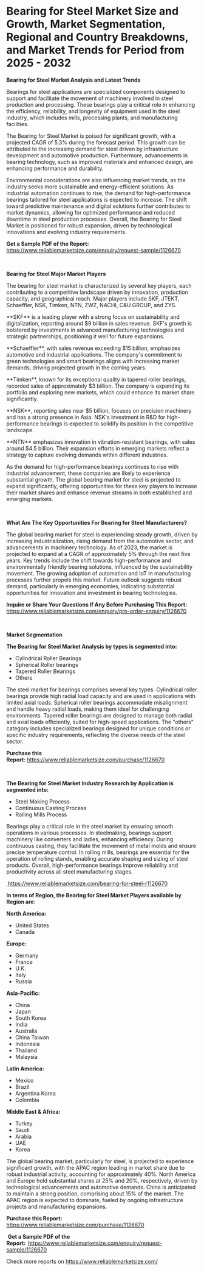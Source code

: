 <p><h1>Bearing for Steel Market Size and Growth, Market Segmentation, Regional and Country Breakdowns, and Market Trends for Period from 2025 -  2032</h1></p><p><strong>Bearing for Steel Market Analysis and Latest Trends</strong></p>
<p><p>Bearings for steel applications are specialized components designed to support and facilitate the movement of machinery involved in steel production and processing. These bearings play a critical role in enhancing the efficiency, reliability, and longevity of equipment used in the steel industry, which includes mills, processing plants, and manufacturing facilities.</p><p>The Bearing for Steel Market is poised for significant growth, with a projected CAGR of 5.3% during the forecast period. This growth can be attributed to the increasing demand for steel driven by infrastructure development and automotive production. Furthermore, advancements in bearing technology, such as improved materials and enhanced design, are enhancing performance and durability.</p><p>Environmental considerations are also influencing market trends, as the industry seeks more sustainable and energy-efficient solutions. As industrial automation continues to rise, the demand for high-performance bearings tailored for steel applications is expected to increase. The shift toward predictive maintenance and digital solutions further contributes to market dynamics, allowing for optimized performance and reduced downtime in steel production processes. Overall, the Bearing for Steel Market is positioned for robust expansion, driven by technological innovations and evolving industry requirements.</p></p>
<p><strong>Get a Sample PDF of the Report:&nbsp;</strong> <a href="https://www.reliablemarketsize.com/enquiry/request-sample/1126670?utm_campaign=1103&utm_medium=2&utm_source=Github&utm_content=ia&utm_term=24022025&utm_id=bearing-for-steel">https://www.reliablemarketsize.com/enquiry/request-sample/1126670</a></p>
<p>&nbsp;</p>
<p><strong>Bearing for Steel Major Market Players</strong></p>
<p><p>The bearing for steel market is characterized by several key players, each contributing to a competitive landscape driven by innovation, production capacity, and geographical reach. Major players include SKF, JTEKT, Schaeffler, NSK, Timken, NTN, ZWZ, NACHI, C&U GROUP, and ZYS.</p><p>**SKF** is a leading player with a strong focus on sustainability and digitalization, reporting around $9 billion in sales revenue. SKF's growth is bolstered by investments in advanced manufacturing technologies and strategic partnerships, positioning it well for future expansions.</p><p>**Schaeffler**, with sales revenue exceeding $15 billion, emphasizes automotive and industrial applications. The company's commitment to green technologies and smart bearings aligns with increasing market demands, driving projected growth in the coming years.</p><p>**Timken**, known for its exceptional quality in tapered roller bearings, recorded sales of approximately $3 billion. The company is expanding its portfolio and exploring new markets, which could enhance its market share significantly.</p><p>**NSK**, reporting sales near $5 billion, focuses on precision machinery and has a strong presence in Asia. NSK's investment in R&D for high-performance bearings is expected to solidify its position in the competitive landscape.</p><p>**NTN** emphasizes innovation in vibration-resistant bearings, with sales around $4.5 billion. Their expansion efforts in emerging markets reflect a strategy to capture evolving demands within different industries.</p><p>As the demand for high-performance bearings continues to rise with industrial advancement, these companies are likely to experience substantial growth. The global bearing market for steel is projected to expand significantly, offering opportunities for these key players to increase their market shares and enhance revenue streams in both established and emerging markets.</p></p>
<p>&nbsp;</p>
<p><strong>What Are The Key Opportunities For Bearing for Steel Manufacturers?</strong></p>
<p><p>The global bearing market for steel is experiencing steady growth, driven by increasing industrialization, rising demand from the automotive sector, and advancements in machinery technology. As of 2023, the market is projected to expand at a CAGR of approximately 5% through the next five years. Key trends include the shift towards high-performance and environmentally friendly bearing solutions, influenced by the sustainability movement. The growing adoption of automation and IoT in manufacturing processes further propels this market. Future outlook suggests robust demand, particularly in emerging economies, indicating substantial opportunities for innovation and investment in bearing technologies.</p></p>
<p><strong>Inquire or Share Your Questions If Any Before Purchasing This Report:</strong> <a href="https://www.reliablemarketsize.com/enquiry/pre-order-enquiry/1126670?utm_campaign=1103&utm_medium=2&utm_source=Github&utm_content=ia&utm_term=24022025&utm_id=bearing-for-steel">https://www.reliablemarketsize.com/enquiry/pre-order-enquiry/1126670</a></p>
<p>&nbsp;</p>
<p><strong>Market Segmentation</strong></p>
<p><strong>The Bearing for Steel Market Analysis by types is segmented into:</strong></p>
<p><ul><li>Cylindrical Roller Bearings</li><li>Spherical Roller bearings</li><li>Tapered Roller Bearings</li><li>Others</li></ul></p>
<p><p>The steel market for bearings comprises several key types. Cylindrical roller bearings provide high radial load capacity and are used in applications with limited axial loads. Spherical roller bearings accommodate misalignment and handle heavy radial loads, making them ideal for challenging environments. Tapered roller bearings are designed to manage both radial and axial loads efficiently, suited for high-speed applications. The "others" category includes specialized bearings designed for unique conditions or specific industry requirements, reflecting the diverse needs of the steel sector.</p></p>
<p><strong>Purchase this Report:&nbsp;</strong><a href="https://www.reliablemarketsize.com/purchase/1126670?utm_campaign=1103&utm_medium=2&utm_source=Github&utm_content=ia&utm_term=24022025&utm_id=bearing-for-steel">https://www.reliablemarketsize.com/purchase/1126670</a></p>
<p>&nbsp;</p>
<p><strong>The Bearing for Steel Market Industry Research by Application is segmented into:</strong></p>
<p><ul><li>Steel Making Process</li><li>Continuous Casting Process</li><li>Rolling Mills Process</li></ul></p>
<p><p>Bearings play a critical role in the steel market by ensuring smooth operations in various processes. In steelmaking, bearings support machinery like converters and ladles, enhancing efficiency. During continuous casting, they facilitate the movement of metal molds and ensure precise temperature control. In rolling mills, bearings are essential for the operation of rolling stands, enabling accurate shaping and sizing of steel products. Overall, high-performance bearings improve reliability and productivity across all steel manufacturing stages.</p></p>
<p><a href="https://www.reliablemarketsize.com/bearing-for-steel-r1126670?utm_campaign=1103&utm_medium=2&utm_source=Github&utm_content=ia&utm_term=24022025&utm_id=bearing-for-steel">&nbsp;https://www.reliablemarketsize.com/bearing-for-steel-r1126670</a></p>
<p><strong>In terms of Region, the Bearing for Steel Market Players available by Region are:</strong></p>
<p>
    <p> <strong> North America: </strong>
        <ul>
            <li>United States</li>
            <li>Canada</li>
        </ul>
        </p> 
    <p> <strong> Europe: </strong>
        <ul>
            <li>Germany</li>
            <li>France</li>
            <li>U.K.</li>
            <li>Italy</li>
            <li>Russia</li>
        </ul>
        </p> 
    <p> <strong> Asia-Pacific: </strong>
        <ul>
            <li>China</li>
            <li>Japan</li>
            <li>South Korea</li>
            <li>India</li>
            <li>Australia</li>
            <li>China Taiwan</li>
            <li>Indonesia</li>
            <li>Thailand</li>
            <li>Malaysia</li>
        </ul>
        </p> 
    <p> <strong> Latin America: </strong>
        <ul>
            <li>Mexico</li>
            <li>Brazil</li>
            <li>Argentina Korea</li>
            <li>Colombia</li>
        </ul>
        </p> 
    <p> <strong> Middle East & Africa: </strong>
        <ul>
            <li>Turkey</li>
            <li>Saudi</li>
            <li>Arabia</li>
            <li>UAE</li>
            <li>Korea</li>
        </ul>
    </p>
    </p>
<p><p>The global bearing market, particularly for steel, is projected to experience significant growth, with the APAC region leading in market share due to robust industrial activity, accounting for approximately 40%. North America and Europe hold substantial shares at 25% and 20%, respectively, driven by technological advancements and automotive demands. China is anticipated to maintain a strong position, comprising about 15% of the market. The APAC region is expected to dominate, fueled by ongoing infrastructure projects and manufacturing expansions.</p></p>
<p><strong>Purchase this Report: </strong><a href="https://www.reliablemarketsize.com/purchase/1126670?utm_campaign=1103&utm_medium=2&utm_source=Github&utm_content=ia&utm_term=24022025&utm_id=bearing-for-steel">https://www.reliablemarketsize.com/purchase/1126670</a></p>
<p>&nbsp;<strong>Get a Sample PDF of the Report:&nbsp;&nbsp;</strong><a href="https://www.reliablemarketsize.com/enquiry/request-sample/1126670?utm_campaign=1103&utm_medium=2&utm_source=Github&utm_content=ia&utm_term=24022025&utm_id=bearing-for-steel">https://www.reliablemarketsize.com/enquiry/request-sample/1126670</a></p>
<p><strong></strong></p>
<p>Check more reports on <a href="https://www.reliablemarketsize.com/?utm_campaign=1103&utm_medium=2&utm_source=Github&utm_content=ia&utm_term=24022025&utm_id=bearing-for-steel">https://www.reliablemarketsize.com/</a></p>